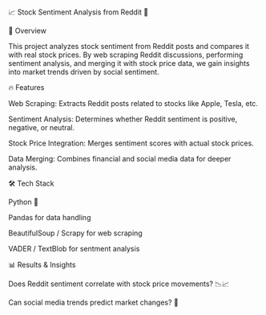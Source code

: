 

📈 Stock Sentiment Analysis from Reddit 🏦

🚀 Overview

This project analyzes stock sentiment from Reddit posts and compares it with real stock prices. By web scraping Reddit discussions, performing sentiment analysis, and merging it with stock price data, we gain insights into market trends driven by social sentiment.

🔥 Features

Web Scraping: Extracts Reddit posts related to stocks like Apple, Tesla, etc.

Sentiment Analysis: Determines whether Reddit sentiment is positive, negative, or neutral.

Stock Price Integration: Merges sentiment scores with actual stock prices.

Data Merging: Combines financial and social media data for deeper analysis.


🛠️ Tech Stack

Python 🐍

Pandas for data handling

BeautifulSoup / Scrapy for web scraping

VADER / TextBlob for sentment analysis


📊 Results & Insights

Does Reddit sentiment correlate with stock price movements? 📉📈

Can social media trends predict market changes? 🤔







